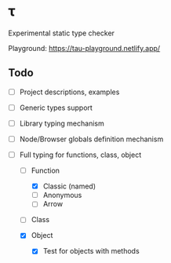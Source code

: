 # &tau;

Experimental static type checker

Playground: https://tau-playground.netlify.app/

## Todo

- [ ] Project descriptions, examples
- [ ] Generic types support
- [ ] Library typing mechanism
- [ ] Node/Browser globals definition mechanism
- [ ] Full typing for functions, class, object

  - [ ] Function
    - [x] Classic (named)
    - [ ] Anonymous
    - [ ] Arrow
  - [ ] Class

  - [x] Object
    - [x] Test for objects with methods
